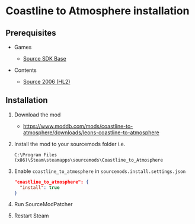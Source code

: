 # Coastline to Atmosphere installation

## Prerequisites

- Games
  - [Source SDK Base](../../../game-installation/game-installation/source-sdk-base.md)

- Contents
  - [Source 2006 (HL2)](../../../SourceContentInstaller/v0/content-installation/source-2006.md#hl2-content)

## Installation

1. Download the mod

   - <https://www.moddb.com/mods/coastline-to-atmosphere/downloads/leons-coastline-to-atmosphere>

2. Install the mod to your sourcemods folder i.e.

   ```text
   C:\Program Files (x86)\Steam\steamapps\sourcemods\Coastline_to_Atmosphere
   ```

3. Enable `coastline_to_atmosphere` in `sourcemods.install.settings.json`

   ```json
   "coastline_to_atmosphere": {
     "install": true
   }
   ```

4. Run SourceModPatcher
5. Restart Steam
